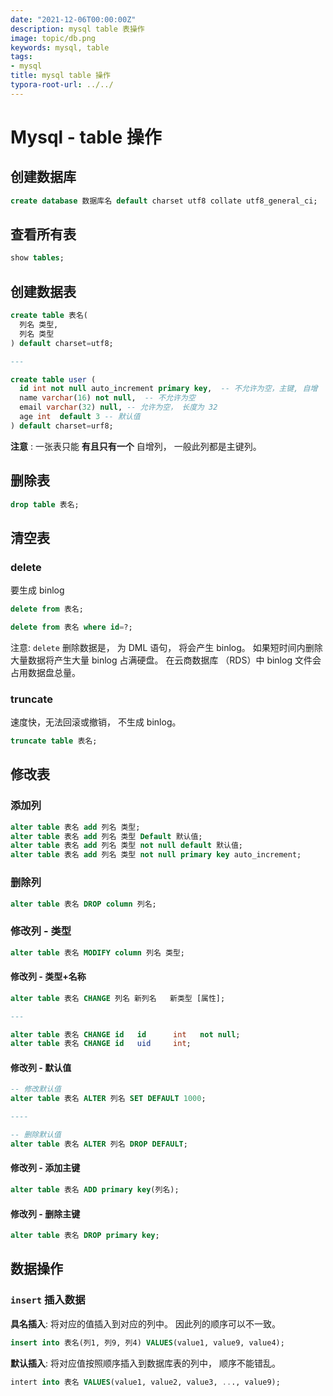 ```yaml
---
date: "2021-12-06T00:00:00Z"
description: mysql table 表操作
image: topic/db.png
keywords: mysql, table
tags:
- mysql
title: mysql table 操作
typora-root-url: ../../
---
```


# Mysql - table 操作

## 创建数据库

```sql
create database 数据库名 default charset utf8 collate utf8_general_ci;
```



## 查看所有表

```sql
show tables;
```



## 创建数据表

```sql
create table 表名(
  列名 类型,
  列名 类型
) default charset=utf8;

---

create table user (
  id int not null auto_increment primary key,  -- 不允许为空，主键, 自增
  name varchar(16) not null,  -- 不允许为空
  email varchar(32) null, -- 允许为空， 长度为 32
  age int  default 3 -- 默认值
) default charset=urf8;
```

**注意** : 一张表只能 **有且只有一个** 自增列， 一般此列都是主键列。



## 删除表

```sql
drop table 表名;
```



## 清空表



### delete

要生成 binlog

```sql
delete from 表名;

delete from 表名 where id=?;
```

注意:  `delete` 删除数据是， 为 DML 语句， 将会产生 binlog。 如果短时间内删除大量数据将产生大量 binlog 占满硬盘。 在云商数据库 （RDS）中 binlog 文件会占用数据盘总量。



### truncate

速度快，无法回滚或撤销， 不生成 binlog。

```sql
truncate table 表名;
```



## 修改表

### 添加列

```sql
alter table 表名 add 列名 类型;
alter table 表名 add 列名 类型 Default 默认值;
alter table 表名 add 列名 类型 not null default 默认值;
alter table 表名 add 列名 类型 not null primary key auto_increment;
```



### 删除列

```sql
alter table 表名 DROP column 列名;
```



### 修改列 - 类型

```sql
alter table 表名 MODIFY column 列名 类型;
```

#### 修改列 - 类型+名称

```sql
alter table 表名 CHANGE 列名 新列名   新类型 [属性];

---

alter table 表名 CHANGE id   id      int   not null;
alter table 表名 CHANGE id   uid     int;

```

#### 修改列 - 默认值

```sql
-- 修改默认值
alter table 表名 ALTER 列名 SET DEFAULT 1000;

----

-- 删除默认值
alter table 表名 ALTER 列名 DROP DEFAULT;
```



#### 修改列 - 添加主键

```sql
alter table 表名 ADD primary key(列名);
```



#### 修改列 -  删除主键

```sql
alter table 表名 DROP primary key;
```



## 数据操作

###  `insert` 插入数据

**具名插入**: 将对应的值插入到对应的列中。 因此列的顺序可以不一致。

```sql
insert into 表名(列1, 列9, 列4) VALUES(value1, value9, value4);
```

**默认插入**:  将对应值按照顺序插入到数据库表的列中， 顺序不能错乱。

```sql
intert into 表名 VALUES(value1, value2, value3, ..., value9);
```
